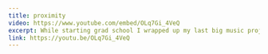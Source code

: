 ```yaml
---
title: proximity
video: https://www.youtube.com/embed/OLq7Gi_4VeQ
excerpt: While starting grad school I wrapped up my last big music project&#58; a full length album with Americana style instrumentation (acoustic guitar, banjo, upright bass), paired with classical string arrangements and ambient electric guitars. My brother Jon helped me make a single-shot, album-length music video in which I illustrate the lyrics of the album on the walls of our childhood bedroom.
link: https://youtu.be/OLq7Gi_4VeQ
---
```

